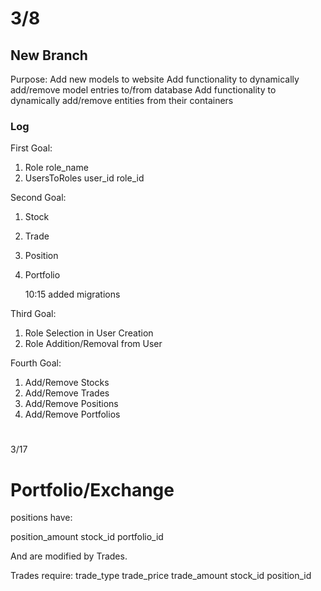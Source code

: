 # 3/8

## New Branch
Purpose: 
Add new models to website
Add functionality to dynamically add/remove model entries to/from database
Add functionality to dynamically add/remove entities from their containers

### Log
First Goal:
1. Role
	role_name
2. UsersToRoles
	user_id
	role_id

Second Goal:
1. Stock
2. Trade
3. Position
4. Portfolio


	10:15 added migrations

Third Goal:
1. Role Selection in User Creation
2. Role Addition/Removal from User

Fourth Goal:
1. Add/Remove Stocks
2. Add/Remove Trades
3. Add/Remove Positions
4. Add/Remove Portfolios

# <Next Entry>


3/17

# Portfolio/Exchange

positions have:

position_amount
stock_id
portfolio_id

And are modified by Trades. 

Trades require: 
trade_type
trade_price
trade_amount
stock_id
position_id

